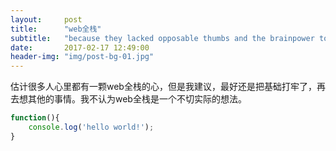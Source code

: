 ```yaml
---
layout:     post
title:      "web全栈"
subtitle:   "because they lacked opposable thumbs and the brainpower to build a space program."
date:       2017-02-17 12:49:00
header-img: "img/post-bg-01.jpg"
---
```

估计很多人心里都有一颗web全栈的心，但是我建议，最好还是把基础打牢了，再去想其他的事情。我不认为web全栈是一个不切实际的想法。

```js
function(){
    console.log('hello world!');
}
```